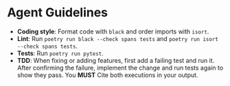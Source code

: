 # Agent Guidelines

- **Coding style**: Format code with `black` and order imports with `isort`.
- **Lint**: Run `poetry run black --check spans tests` and `poetry run isort --check spans tests`.
- **Tests**: Run `poetry run pytest`.
- **TDD**: When fixing or adding features, first add a failing test and run it.
  After confirming the failure, implement the change and run tests again to
  show they pass. You **MUST** Cite both executions in your output.
